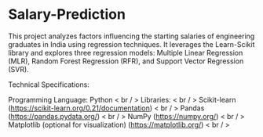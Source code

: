 # Salary-Prediction

This project analyzes factors influencing the starting salaries of engineering graduates in India using regression techniques. It leverages the Learn-Scikit library and explores three regression models: Multiple Linear Regression (MLR), Random Forest Regression (RFR), and Support Vector Regression (SVR).

Technical Specifications:

Programming Language: Python < br / >
Libraries: < br / >
Scikit-learn (https://scikit-learn.org/0.21/documentation) < br / >
Pandas (https://pandas.pydata.org/) < br / >
NumPy (https://numpy.org/) < br / >
Matplotlib (optional for visualization) (https://matplotlib.org/) < br / >
